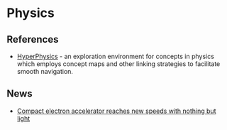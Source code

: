 # Physics

## References

- [HyperPhysics](http://hyperphysics.phy-astr.gsu.edu/hbase/hframe.html) - an exploration environment for concepts in physics which employs concept maps and other linking strategies to facilitate smooth navigation.

## News

- [Compact electron accelerator reaches new speeds with nothing but light](https://phys.org/news/2022-09-compact-electron.html)
